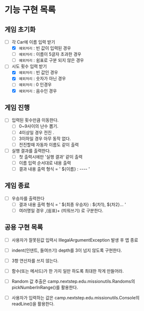 # 기능 구현 목록
## 게임 초기화
- [ ] 각 Car에 이름 입력 받기
  - [x] `예외처리` : 빈 값이 입력된 경우
  - [ ] `예외처리` : 이름이 5글자 초과한 경우
  - [ ] `예외처리` : 쉼표로 구분 되지 않은 경우
- [ ] 시도 횟수 입력 받기
  - [x] `예외처리` : 빈 값인 경우
  - [x] `예외처리` : 숫자가 아닌 경우
  - [ ] `예외처리` : 0 인경우
  - [x] `예외처리` : 음수인 경우
## 게임 진행
- [ ] 입력된 횟수만큼 이동한다.
  - [ ] 0~9사이의 난수 뽑기.
  - [ ] 4이상일 경우 전진 .
  - [ ] 3이하일 경우 아무 동작 없다.
  - [ ] 전진할때 자동차 이름도 같이 출력
- [ ] 실행 결과를 출력한다.
  - [ ] 첫 출력시에만 '실행 결과' 같이 출력
  - [ ] 이름 입력 순서대로 내용 출력
  - [ ] 결과 내용 출력 형식 = ' ${이름} : ---- '
## 게임 종료
- [ ] 우승자를 출력한다
  - [ ] 결과 내용 출력 형식 = ' ${최종 우승자} : ${차1}, ${차2}...  '
  - [ ] 여러명일 경우 ,(쉼표)+ (띄워쓰기) 로 구분한다.

## 공용 구현 목록

- [ ] 사용자가 잘못된값 입력시 IllegalArgumentException 발생 후 앱 종료
- [ ] indent(인덴트, 들여쓰기) depth를 3이 넘지 않도록 구현한다.
- [ ] 3항 연산자를 쓰지 않는다.
- [ ] 함수(또는 메서드)가 한 가지 일만 하도록 최대한 작게 만들어라.
- [ ] Random 값 추출은 camp.nextstep.edu.missionutils.Randoms의 pickNumberInRange()를 활용한다.
- [ ] 사용자가 입력하는 값은 camp.nextstep.edu.missionutils.Console의 readLine()을 활용한다.
  